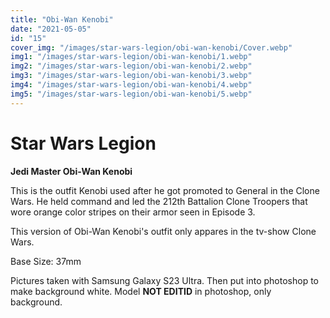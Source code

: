 ```yaml
---
title: "Obi-Wan Kenobi"
date: "2021-05-05"
id: "15"
cover_img: "/images/star-wars-legion/obi-wan-kenobi/Cover.webp"
img1: "/images/star-wars-legion/obi-wan-kenobi/1.webp"
img2: "/images/star-wars-legion/obi-wan-kenobi/2.webp"
img3: "/images/star-wars-legion/obi-wan-kenobi/3.webp"
img4: "/images/star-wars-legion/obi-wan-kenobi/4.webp"
img5: "/images/star-wars-legion/obi-wan-kenobi/5.webp"
---
```


# Star Wars Legion

**Jedi Master Obi-Wan Kenobi**

This is the outfit Kenobi used after he got promoted to General in the Clone Wars. He held command and led the 212th Battalion Clone Troopers that wore orange color stripes on their armor seen in Episode 3.

This version of Obi-Wan Kenobi's outfit only appares in the tv-show Clone Wars.

Base Size: 37mm

Pictures taken with Samsung Galaxy S23 Ultra. Then put into photoshop to make background white. Model **NOT EDITID** in photoshop, only background.